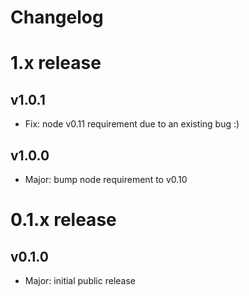 
Changelog
=========

# 1.x release

## v1.0.1

- Fix: node v0.11 requirement due to an existing bug :)

## v1.0.0

- Major: bump node requirement to v0.10


# 0.1.x release

## v0.1.0

- Major: initial public release
